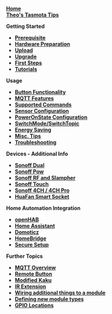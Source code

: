 [**Home**](https://github.com/arendst/Sonoff-Tasmota/wiki)  
[**Theo's Tasmota Tips**](Theos-Tasmota-Tips) 

**Getting Started**
- [**Prerequisite**](Prerequisite)
- [**Hardware Preparation**](Hardware-Preparation)
- [**Upload**](Upload)
- [**Upgrade**](Upgrade)
- [**First Steps**](Initial-Configuration)
- [**Tutorials**](Tutorials)

**Usage**
- [**Button Functionality**](Button-usage)
- [**MQTT Features**](MQTT-Features)
- [**Supported Commands**](Commands)
- [**Sensor Configuration**](Sensor-Configuration)
- [**PowerOnState Configuration**](PowerOnState-Configuration)
- [**SwitchMode/SwitchTopic**](Understanding-SwitchMode-and-SwitchTopic)
- [**Energy Saving**](Energy-Saving)
- [**Misc. Tips**](Tips)
- [**Troubleshooting**](Troubleshooting)

**Devices - Additional Info**
- [**Sonoff Dual**](Sonoff-Dual)
- [**Sonoff Pow**](Sonoff-Pow)
- [**Sonoff RF and Slampher**](Sonoff-RF)
- [**Sonoff Touch**](Sonoff-Touch)
- [**Sonoff 4CH / 4CH Pro**](Sonoff-4CH-and-4CH-Pro)
- [**HuaFan Smart Socket**](HuaFan-Smart-Socket)

**Home Automation Integration**
- [**openHAB**](openHAB)
- [**Home Assistant**](Home-Assistant)
- [**Domoticz**](Domoticz)
- [**HomeBridge**](Homebridge)
- [**Secure Setup**](Securing-your-IoT-from-hacking)

**Further Topics**
- [**MQTT Overview**](MQTT-Overview)
- [**Remote Button**](Control-a-Sonoff-using-a-remote-button)
- [**Modified Kaku**](Modify-KaKu-to-WKaKu-Power-Socket)
- [**IR Extension**](https://github.com/altelch/SonoffIR "IR extension")
- [**Wiring additional things to a module**](Expanding-Sonoffs)
- [**Defining new module types**](Adding-new-Module-types)
- [**GPIO Locations**](https://github.com/arendst/Sonoff-Tasmota/wiki/GPIO-Locations)
